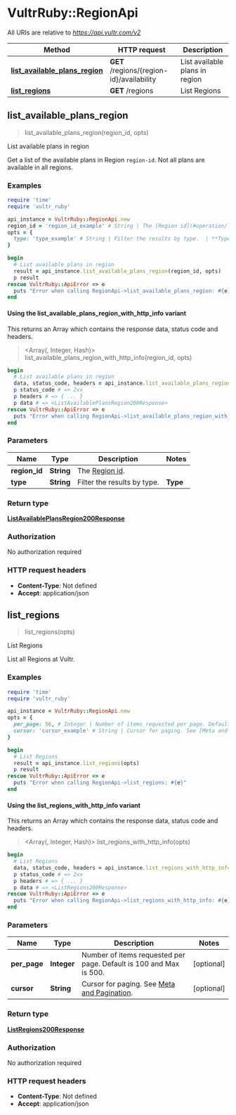 # VultrRuby::RegionApi

All URIs are relative to *https://api.vultr.com/v2*

| Method | HTTP request | Description |
| ------ | ------------ | ----------- |
| [**list_available_plans_region**](RegionApi.md#list_available_plans_region) | **GET** /regions/{region-id}/availability | List available plans in region |
| [**list_regions**](RegionApi.md#list_regions) | **GET** /regions | List Regions |


## list_available_plans_region

> <ListAvailablePlansRegion200Response> list_available_plans_region(region_id, opts)

List available plans in region

Get a list of the available plans in Region `region-id`. Not all plans are available in all regions.

### Examples

```ruby
require 'time'
require 'vultr_ruby'

api_instance = VultrRuby::RegionApi.new
region_id = 'region_id_example' # String | The [Region id](#operation/list-regions).
opts = {
  type: 'type_example' # String | Filter the results by type.  | **Type** | **Description** | |----------|-----------------| | all | All available types | | vc2 | Cloud Compute | | vdc | Dedicated Cloud | | vhf | High Frequency Compute | | vhp | High Performance | | voc | All Optimized Cloud types | | voc-g | General Purpose Optimized Cloud | | voc-c | CPU Optimized Cloud | | voc-m | Memory Optimized Cloud | | voc-s | Storage Optimized Cloud | | vbm | Bare Metal | | vcg | Cloud GPU | 
}

begin
  # List available plans in region
  result = api_instance.list_available_plans_region(region_id, opts)
  p result
rescue VultrRuby::ApiError => e
  puts "Error when calling RegionApi->list_available_plans_region: #{e}"
end
```

#### Using the list_available_plans_region_with_http_info variant

This returns an Array which contains the response data, status code and headers.

> <Array(<ListAvailablePlansRegion200Response>, Integer, Hash)> list_available_plans_region_with_http_info(region_id, opts)

```ruby
begin
  # List available plans in region
  data, status_code, headers = api_instance.list_available_plans_region_with_http_info(region_id, opts)
  p status_code # => 2xx
  p headers # => { ... }
  p data # => <ListAvailablePlansRegion200Response>
rescue VultrRuby::ApiError => e
  puts "Error when calling RegionApi->list_available_plans_region_with_http_info: #{e}"
end
```

### Parameters

| Name | Type | Description | Notes |
| ---- | ---- | ----------- | ----- |
| **region_id** | **String** | The [Region id](#operation/list-regions). |  |
| **type** | **String** | Filter the results by type.  | **Type** | **Description** | |----------|-----------------| | all | All available types | | vc2 | Cloud Compute | | vdc | Dedicated Cloud | | vhf | High Frequency Compute | | vhp | High Performance | | voc | All Optimized Cloud types | | voc-g | General Purpose Optimized Cloud | | voc-c | CPU Optimized Cloud | | voc-m | Memory Optimized Cloud | | voc-s | Storage Optimized Cloud | | vbm | Bare Metal | | vcg | Cloud GPU |  | [optional] |

### Return type

[**ListAvailablePlansRegion200Response**](ListAvailablePlansRegion200Response.md)

### Authorization

No authorization required

### HTTP request headers

- **Content-Type**: Not defined
- **Accept**: application/json


## list_regions

> <ListRegions200Response> list_regions(opts)

List Regions

List all Regions at Vultr.

### Examples

```ruby
require 'time'
require 'vultr_ruby'

api_instance = VultrRuby::RegionApi.new
opts = {
  per_page: 56, # Integer | Number of items requested per page. Default is 100 and Max is 500.
  cursor: 'cursor_example' # String | Cursor for paging. See [Meta and Pagination](#section/Introduction/Meta-and-Pagination).
}

begin
  # List Regions
  result = api_instance.list_regions(opts)
  p result
rescue VultrRuby::ApiError => e
  puts "Error when calling RegionApi->list_regions: #{e}"
end
```

#### Using the list_regions_with_http_info variant

This returns an Array which contains the response data, status code and headers.

> <Array(<ListRegions200Response>, Integer, Hash)> list_regions_with_http_info(opts)

```ruby
begin
  # List Regions
  data, status_code, headers = api_instance.list_regions_with_http_info(opts)
  p status_code # => 2xx
  p headers # => { ... }
  p data # => <ListRegions200Response>
rescue VultrRuby::ApiError => e
  puts "Error when calling RegionApi->list_regions_with_http_info: #{e}"
end
```

### Parameters

| Name | Type | Description | Notes |
| ---- | ---- | ----------- | ----- |
| **per_page** | **Integer** | Number of items requested per page. Default is 100 and Max is 500. | [optional] |
| **cursor** | **String** | Cursor for paging. See [Meta and Pagination](#section/Introduction/Meta-and-Pagination). | [optional] |

### Return type

[**ListRegions200Response**](ListRegions200Response.md)

### Authorization

No authorization required

### HTTP request headers

- **Content-Type**: Not defined
- **Accept**: application/json

